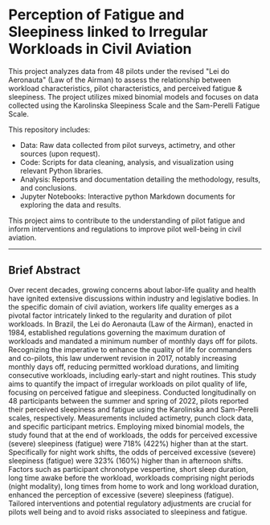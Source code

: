 # Perception of Fatigue and Sleepiness linked to Irregular Workloads in Civil Aviation

This project analyzes data from 48 pilots under the revised "Lei do Aeronauta" (Law of the Airman) to assess the relationship between workload characteristics, pilot characteristics, and perceived fatigue & sleepiness. The project utilizes mixed binomial models and focuses on data collected using the Karolinska Sleepiness Scale and the Sam-Perelli Fatigue Scale.

This repository includes:

* Data: Raw data collected from pilot surveys, actimetry, and other sources (upon request).
* Code: Scripts for data cleaning, analysis, and visualization using relevant Python libraries.
* Analysis: Reports and documentation detailing the methodology, results, and conclusions.
* Jupyter Notebooks: Interactive python Markdown documents for exploring the data and results.

This project aims to contribute to the understanding of pilot fatigue and inform interventions and regulations to improve pilot well-being in civil aviation.

---
## Brief Abstract

Over recent decades, growing concerns about labor-life quality and health have ignited extensive discussions within industry and legislative bodies. In the specific domain of civil aviation, workers life quality emerges as a pivotal factor intricately linked to the regularity and duration of pilot workloads. In Brazil, the Lei do Aeronauta (Law of the Airman), enacted in 1984, established regulations governing the maximum duration of workloads and mandated a minimum number of monthly days off for pilots. Recognizing the imperative to enhance the quality of life for commanders and co-pilots, this law underwent revision in 2017, notably increasing monthly days off, reducing permitted workload durations, and limiting consecutive workloads, including early-start and night routines. This study aims to quantify the impact of irregular workloads on pilot quality of life, focusing on perceived fatigue and sleepiness. Conducted longitudinally on 48 participants between the summer and spring of 2022, pilots reported their perceived sleepiness and fatigue using the Karolinska and Sam-Perelli scales, respectively. Measurements included actimetry, punch clock data, and specific participant metrics. Employing mixed binomial models, the study found that at the end of workloads, the odds for perceived excessive (severe) sleepiness (fatigue) were 718% (422%) higher than at the start. Specifically for night work shifts, the odds of perceived excessive (severe) sleepiness (fatigue) were 323% (160%) higher than in afternoon shifts. Factors such as participant chronotype vespertine, short sleep duration, long time awake before the workload, workloads comprising night periods (night modality), long times from home to work and long workload duration, enhanced the perception of excessive (severe) sleepiness (fatigue). Tailored interventions and potential regulatory adjustments are crucial for pilots well being and to avoid risks associated to sleepiness and fatigue.
